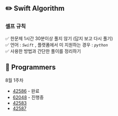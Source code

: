 ## ✏️ Swift Algorithm

### 셀프 규칙 <br>

✅ 한문제 1시간 30분이상 풀지 않기 (답지 보고 다시 풀기) </br>
✅ 언어 : _`Swift`_ , 플랫폼에서 미 지원하는 경우 : _`python`_ </br>
✅ 사용한 방법과 간단한 풀이를 정리하기 <br>

## 📌 Programmers

8월 1주차

- [42586](./Links/42586.md) - 완료
- [62048](https://programmers.co.kr/learn/courses/30/lessons/62048?language=swift) - 진행중
- [42583](https://programmers.co.kr/learn/courses/30/lessons/42583)
- [42587](https://programmers.co.kr/learn/courses/30/lessons/42587)
